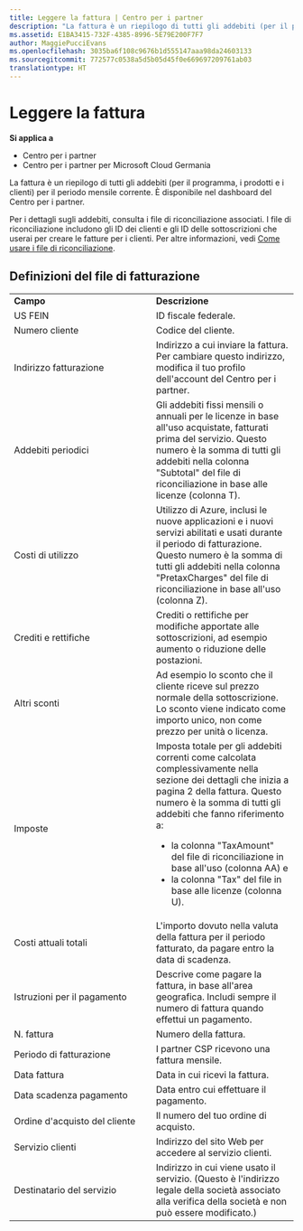 ```yaml
---
title: Leggere la fattura | Centro per i partner
description: "La fattura è un riepilogo di tutti gli addebiti (per il programma, i prodotti e i clienti) per il periodo mensile corrente. È disponibile nel dashboard del Centro per i partner."
ms.assetid: E1BA3415-732F-4385-8996-5E79E200F7F7
author: MaggiePucciEvans
ms.openlocfilehash: 3035ba6f108c9676b1d555147aaa98da24603133
ms.sourcegitcommit: 772577c0538a5d5b05d45f0e669697209761ab03
translationtype: HT
---
```

# <a name="read-your-bill"></a>Leggere la fattura

**Si applica a**

-  Centro per i partner
-  Centro per i partner per Microsoft Cloud Germania

La fattura è un riepilogo di tutti gli addebiti (per il programma, i prodotti e i clienti) per il periodo mensile corrente. È disponibile nel dashboard del Centro per i partner.

Per i dettagli sugli addebiti, consulta i file di riconciliazione associati. I file di riconciliazione includono gli ID dei clienti e gli ID delle sottoscrizioni che userai per creare le fatture per i clienti. Per altre informazioni, vedi [Come usare i file di riconciliazione](use-the-reconciliation-files.md).

## <a name="invoice-file-definitions"></a>Definizioni del file di fatturazione


<table>
<colgroup>
<col width="50%" />
<col width="50%" />
</colgroup>
<tbody>
<tr class="odd">
<td><strong>Campo</strong></td>
<td><strong>Descrizione</strong></td>
</tr>
<tr class="even">
<td>US FEIN</td>
<td>ID fiscale federale.</td>
</tr>
<tr class="odd">
<td>Numero cliente</td>
<td>Codice del cliente.</td>
</tr>
<tr class="even">
<td>Indirizzo fatturazione</td>
<td>Indirizzo a cui inviare la fattura. Per cambiare questo indirizzo, modifica il tuo profilo dell'account del Centro per i partner.</td>
</tr>
<tr class="odd">
<td>Addebiti periodici</td>
<td>Gli addebiti fissi mensili o annuali per le licenze in base all'uso acquistate, fatturati prima del servizio. Questo numero è la somma di tutti gli addebiti nella colonna &quot;Subtotal&quot; del file di riconciliazione in base alle licenze (colonna T).</td>
</tr>
<tr class="even">
<td>Costi di utilizzo</td>
<td>Utilizzo di Azure, inclusi le nuove applicazioni e i nuovi servizi abilitati e usati durante il periodo di fatturazione. Questo numero è la somma di tutti gli addebiti nella colonna &quot;PretaxCharges&quot; del file di riconciliazione in base all'uso (colonna Z).</td>
</tr>
<tr class="odd">
<td>Crediti e rettifiche</td>
<td>Crediti o rettifiche per modifiche apportate alle sottoscrizioni, ad esempio aumento o riduzione delle postazioni.</td>
</tr>
<tr class="even">
<td>Altri sconti</td>
<td>Ad esempio lo sconto che il cliente riceve sul prezzo normale della sottoscrizione. Lo sconto viene indicato come importo unico, non come prezzo per unità o licenza.</td>
</tr>
<tr class="odd">
<td>Imposte</td>
<td>Imposta totale per gli addebiti correnti come calcolata complessivamente nella sezione dei dettagli che inizia a pagina 2 della fattura. Questo numero è la somma di tutti gli addebiti che fanno riferimento a:
<ul>
<li>la colonna &quot;TaxAmount&quot; del file di riconciliazione in base all'uso (colonna AA) e</li>
<li>la colonna &quot;Tax&quot; del file in base alle licenze (colonna U).</li>
</ul></td>
</tr>
<tr class="even">
<td>Costi attuali totali</td>
<td>L'importo dovuto nella valuta della fattura per il periodo fatturato, da pagare entro la data di scadenza.</td>
</tr>
<tr class="odd">
<td>Istruzioni per il pagamento</td>
<td>Descrive come pagare la fattura, in base all'area geografica. Includi sempre il numero di fattura quando effettui un pagamento.</td>
</tr>
<tr class="even">
<td>N. fattura</td>
<td>Numero della fattura.</td>
</tr>
<tr class="odd">
<td>Periodo di fatturazione</td>
<td>I partner CSP ricevono una fattura mensile.</td>
</tr>
<tr class="even">
<td>Data fattura</td>
<td>Data in cui ricevi la fattura.</td>
</tr>
<tr class="odd">
<td>Data scadenza pagamento</td>
<td>Data entro cui effettuare il pagamento.</td>
</tr>
<tr class="even">
<td>Ordine d'acquisto del cliente</td>
<td>Il numero del tuo ordine di acquisto.</td>
</tr>
<tr class="odd">
<td>Servizio clienti</td>
<td>Indirizzo del sito Web per accedere al servizio clienti.</td>
</tr>
<tr class="even">
<td>Destinatario del servizio</td>
<td>Indirizzo in cui viene usato il servizio. (Questo è l'indirizzo legale della società associato alla verifica della società e non può essere modificato.)</td>
</tr>
</tbody>
</table>

 

 

 



